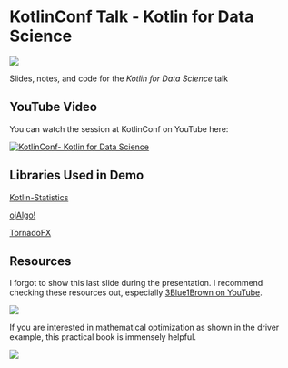 # KotlinConf Talk - Kotlin for Data Science

![](https://camo.githubusercontent.com/705d7144bcce5b0fcb68ea1bd563837bdf3398da/687474703a2f2f692e696d6775722e636f6d2f763346716945412e706e67)

Slides, notes, and code for the _Kotlin for Data Science_ talk

## YouTube Video

You can watch the session at KotlinConf on YouTube here:

[![KotlinConf- Kotlin for Data Science](https://i.ytimg.com/vi/J8GYPG6pt5w/hqdefault.jpg)](https://www.youtube.com/watch?v=J8GYPG6pt5w)


## Libraries Used in Demo

[Kotlin-Statistics](https://github.com/thomasnield/kotlin-statistics)

[ojAlgo!](https://github.com/optimatika/ojAlgo/wiki/The-Diet-Problem)

[TornadoFX](https://edvin.gitbooks.io/tornadofx-guide/content/)


## Resources

I forgot to show this last slide during the presentation. I recommend checking these resources out, especially [3Blue1Brown on YouTube](https://www.youtube.com/watch?v=kjBOesZCoqc&index=1&list=PLZHQObOWTQDPD3MizzM2xVFitgF8hE_ab). 

![](https://i.imgur.com/fkyuyvU.png)

If you are interested in mathematical optimization as shown in the driver example, this practical book is immensely helpful. 

[![](https://images-na.ssl-images-amazon.com/images/I/41Izv5XLv-L._SX330_BO1,204,203,200_.jpg)](http://a.co/ebpZBMo )

